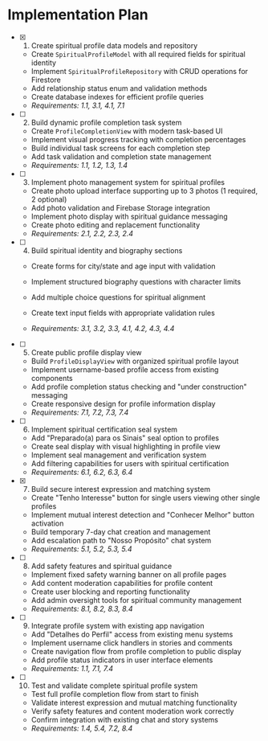 # Implementation Plan

- [x] 1. Create spiritual profile data models and repository


  - Create `SpiritualProfileModel` with all required fields for spiritual identity
  - Implement `SpiritualProfileRepository` with CRUD operations for Firestore
  - Add relationship status enum and validation methods
  - Create database indexes for efficient profile queries
  - _Requirements: 1.1, 3.1, 4.1, 7.1_




- [ ] 2. Build dynamic profile completion task system
  - Create `ProfileCompletionView` with modern task-based UI
  - Implement visual progress tracking with completion percentages
  - Build individual task screens for each completion step
  - Add task validation and completion state management
  - _Requirements: 1.1, 1.2, 1.3, 1.4_

- [ ] 3. Implement photo management system for spiritual profiles
  - Create photo upload interface supporting up to 3 photos (1 required, 2 optional)
  - Add photo validation and Firebase Storage integration
  - Implement photo display with spiritual guidance messaging
  - Create photo editing and replacement functionality
  - _Requirements: 2.1, 2.2, 2.3, 2.4_

- [ ] 4. Build spiritual identity and biography sections
  - Create forms for city/state and age input with validation
  - Implement structured biography questions with character limits



  - Add multiple choice questions for spiritual alignment
  - Create text input fields with appropriate validation rules
  - _Requirements: 3.1, 3.2, 3.3, 4.1, 4.2, 4.3, 4.4_

- [ ] 5. Create public profile display view
  - Build `ProfileDisplayView` with organized spiritual profile layout
  - Implement username-based profile access from existing components
  - Add profile completion status checking and "under construction" messaging
  - Create responsive design for profile information display
  - _Requirements: 7.1, 7.2, 7.3, 7.4_


- [ ] 6. Implement spiritual certification seal system
  - Add "Preparado(a) para os Sinais" seal option to profiles
  - Create seal display with visual highlighting in profile view
  - Implement seal management and verification system
  - Add filtering capabilities for users with spiritual certification
  - _Requirements: 6.1, 6.2, 6.3, 6.4_

- [x] 7. Build secure interest expression and matching system



  - Create "Tenho Interesse" button for single users viewing other single profiles
  - Implement mutual interest detection and "Conhecer Melhor" button activation
  - Build temporary 7-day chat creation and management
  - Add escalation path to "Nosso Propósito" chat system
  - _Requirements: 5.1, 5.2, 5.3, 5.4_

- [ ] 8. Add safety features and spiritual guidance
  - Implement fixed safety warning banner on all profile pages
  - Add content moderation capabilities for profile content
  - Create user blocking and reporting functionality
  - Add admin oversight tools for spiritual community management
  - _Requirements: 8.1, 8.2, 8.3, 8.4_

- [ ] 9. Integrate profile system with existing app navigation
  - Add "Detalhes do Perfil" access from existing menu systems
  - Implement username click handlers in stories and comments
  - Create navigation flow from profile completion to public display
  - Add profile status indicators in user interface elements
  - _Requirements: 1.1, 7.1, 7.4_

- [ ] 10. Test and validate complete spiritual profile system
  - Test full profile completion flow from start to finish
  - Validate interest expression and mutual matching functionality
  - Verify safety features and content moderation work correctly
  - Confirm integration with existing chat and story systems
  - _Requirements: 1.4, 5.4, 7.2, 8.4_